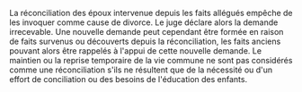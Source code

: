 La réconciliation des époux intervenue depuis les faits allégués empêche de les invoquer comme cause de divorce. Le juge déclare alors la demande irrecevable. Une nouvelle demande peut cependant être formée en raison de faits survenus ou découverts depuis la réconciliation, les faits anciens pouvant alors être rappelés à l'appui de cette nouvelle demande. Le maintien ou la reprise temporaire de la vie commune ne sont pas considérés comme une réconciliation s'ils ne résultent que de la nécessité ou d'un effort de conciliation ou des besoins de l'éducation des enfants.

